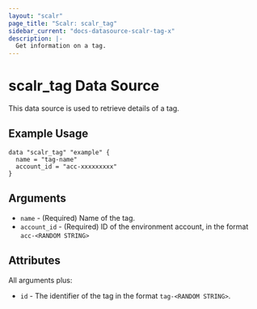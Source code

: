 ```yaml
---
layout: "scalr"
page_title: "Scalr: scalr_tag"
sidebar_current: "docs-datasource-scalr-tag-x"
description: |-
  Get information on a tag.
---
```


# scalr_tag Data Source

This data source is used to retrieve details of a tag.

## Example Usage

```hcl
data "scalr_tag" "example" {
  name = "tag-name"
  account_id = "acc-xxxxxxxxx"
}
```

## Arguments

* `name` - (Required) Name of the tag.
* `account_id` - (Required) ID of the environment account, in the format `acc-<RANDOM STRING>`

## Attributes

All arguments plus:

* `id` - The identifier of the tag in the format `tag-<RANDOM STRING>`.
